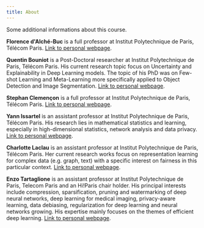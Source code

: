```yaml
---
title: About
---
```


Some additional informations about this course. 


**Florence d'Alché-Buc** is a full professor at Institut Polytechnique de Paris, Télécom Paris. [Link to personal webpage](https://perso.telecom-paristech.fr/fdalche/).

**Quentin Bouniot** is a Post-Doctoral researcher  at Institut Polytechnique de Paris, Télécom Paris. His current research topic focus on Uncertainty and Explainability in Deep Learning models. The topic of his PhD was on Few-shot Learning and Meta-Learning more specifically applied to Object Detection and Image Segmentation. [Link to personal webpage](https://qbouniot.github.io/).

**Stephan Clemençon** is a full professor at Institut Polytechnique de Paris, Télécom Paris. [Link to personal webpage](https://perso.telecom-paristech.fr/clemenco/).

**Yann Issartel** is an assistant professor at Institut Polytechnique de Paris, Télécom Paris. His research lies in mathematical statistics and learning, especially in high-dimensional statistics, network analysis and data privacy. [Link to personal webpage](https://yannissar.github.io/).

**Charlotte Laclau** is an assistant professor at Institut Polytechnique de Paris, Télécom Paris. Her current research works focus on representation learning for complex data (e.g. graph, text) with a specific interest on fairness in this particular context. [Link to personal webpage](https://laclauc.github.io/).

**Enzo Tartaglione** is an assistant professor at Institut Polytechnique de Paris, Telecom Paris and an Hi!Paris chair holder. His principal interests include compression, sparsification, pruning and watermarking of deep neural networks, deep learning for medical imaging, privacy-aware learning, data debiasing, regularization for deep learning and neural networks growing. His expertise mainly focuses on the themes of efficient deep learning. [Link to personal webpage](https://enzotarta.github.io/index.html).



